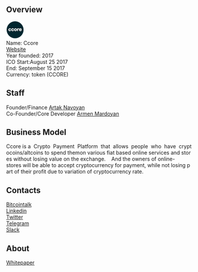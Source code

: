 ## Overview
![Ccore logo](../projects/logo/ccore.png)  
Name:  Ccore  
[Website](http://ccore.io)   
Year founded:  2017  
ICO Start:August 25 2017  
End: September 15 2017  
Currency: token (CCORE)	 
## Staff 
Founder/Finance [Artak Navoyan](../people/artak_navoyan.md)  
Co-Founder/Core Developer [Armen Mardoyan](../people/armen_mardoyan.md)  
## Business Model
Ccore is a  Crypto  Payment  Platform  that  allows  people  who  have  cryptocoins/altcoins to spend themon various fiat based online services and stores without losing value on the exchange.   
And the owners of online-stores will be able to accept cryptocurrency for payment, while not losing part of their profit due to variation of cryptocurrency rate. 
## Contacts  
[Bitcointalk](https://bitcointalk.org/index.php?topic=2100088.msg20989987#msg20989987)      
[Linkedin](https://www.facebook.com/ccore-1738685606430588/)   
[Twitter](https://twitter.com/ccore_io)    
[Telegram](https://t.me/ccore_io)    
[Slack](https://ccore-io.slack.com/)  
  
## About 
[Whitepaper](http://ccore.io/English-whitepaper.pdf)
